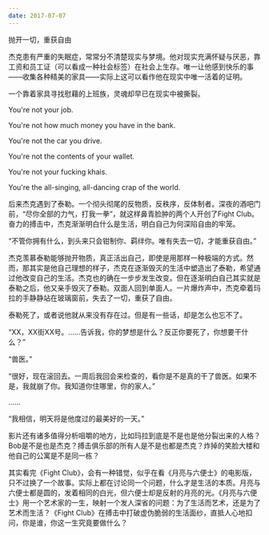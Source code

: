 ```yaml
---
date: 2017-07-07
---
```




抛开一切，重获自由

<!--more-->



杰克患有严重的失眠症，常常分不清楚现实与梦境。他对现实充满怀疑与厌恶，靠工资和员工证（可以看成一种社会标签）在社会上生存。唯一让他感到快乐的事——收集各种精美的家具——实际上这可以看作他在现实中唯一活着的证明。

一个靠着家具寻找慰藉的上班族，灵魂却早已在现实中被撕裂。

You're not your job.

You're not how much money you have in the bank.

You're not the car you drive.

You're not the contents of your wallet.

You're not your fucking khais.

You're the all-singing, all-dancing crap of the world.


后来杰克遇到了泰勒。一个彻头彻尾的反物质，反秩序，反体制者。深夜的酒吧门前，“尽你全部的力气，打我一拳”，就这样鼻青脸肿的两个人开创了Fight Club。奋力的搏击中，杰克渐渐明白什么是生活，明白自己为何深陷自由的牢笼。

“不管你拥有什么，到头来只会钳制你、羁绊你。唯有失去一切，才能重获自由。”

杰克羡慕泰勒能够抛开物质，真正活出自己，即使是用那样一种极端的方式。然而，那其实是他自己理想的样子，杰克在逐渐毁灭的生活中塑造出了泰勒，希望通过他改变自己的生活。杰克也的确在一步步发生改变。但在逐渐明白自己其实就是泰勒之后，他又亲手毁灭了泰勒。双面人回到单面人。一片爆炸声中，杰克牵着玛拉的手静静站在玻璃窗前，失去了一切，重获了自由。

泰勒死了，或者说他就从来没有存在过。但是有一些话，却是怎么也忘不了。

“XX，XX街XX号。......告诉我，你的梦想是什么？反正你要死了，你想要干什么？”

“兽医。”

“很好，现在滚回去。一周后我回会来检查的，看你是不是真的干了兽医。如果不是，我就崩了你。我知道你住哪里，你的家人。”

......

“我相信，明天将是他度过的最美好的一天。”

影片还有诸多值得分析咀嚼的地方，比如玛拉到底是不是也是他分裂出来的人格？Bob是不是也是杰克？搏击俱乐部的所有人是不是也都是杰克？炸掉的笑脸大楼和他自己的公寓是不是同一栋？

其实看完《Fight Club》，会有一种错觉，似乎在看《月亮与六便士》的电影版，只不过换了一个故事。实际上都在讨论同一个问题，什么才是生活的本质。月亮与六便士都是圆的，发着相同的白光，但六便士却是反射的月亮的光。《月亮与六便士》用一个艺术家的一生，映射一个发人深省的问题：为了生活而艺术，还是为了艺术而生活？《Fight Club》在搏击中打破虚伪脆弱的生活面纱，直抵人心地扣问，你是谁，你这一生究竟要做什么？

